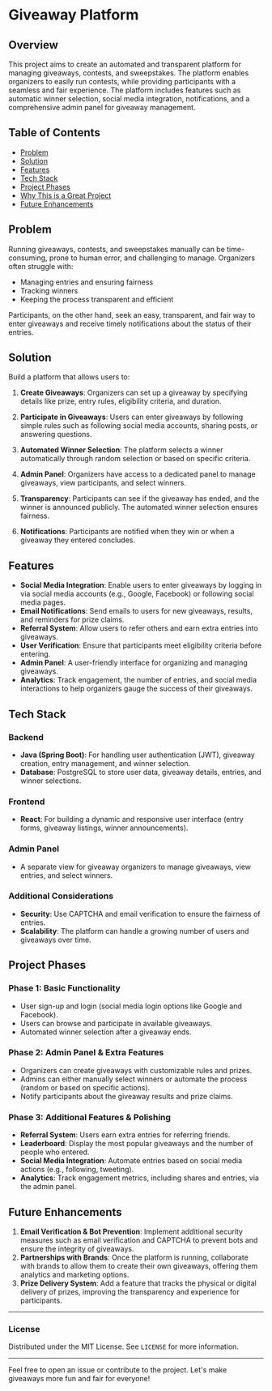 # Giveaway Platform

## Overview

This project aims to create an automated and transparent platform for managing giveaways, contests, and sweepstakes. The platform enables organizers to easily run contests, while providing participants with a seamless and fair experience. The platform includes features such as automatic winner selection, social media integration, notifications, and a comprehensive admin panel for giveaway management.

## Table of Contents

- [Problem](#problem)
- [Solution](#solution)
- [Features](#features)
- [Tech Stack](#tech-stack)
- [Project Phases](#project-phases)
- [Why This is a Great Project](#why-this-is-a-great-project)
- [Future Enhancements](#future-enhancements)

## Problem

Running giveaways, contests, and sweepstakes manually can be time-consuming, prone to human error, and challenging to manage. Organizers often struggle with:

- Managing entries and ensuring fairness
- Tracking winners
- Keeping the process transparent and efficient

Participants, on the other hand, seek an easy, transparent, and fair way to enter giveaways and receive timely notifications about the status of their entries.

## Solution

Build a platform that allows users to:

1. **Create Giveaways**: Organizers can set up a giveaway by specifying details like prize, entry rules, eligibility criteria, and duration.
   
2. **Participate in Giveaways**: Users can enter giveaways by following simple rules such as following social media accounts, sharing posts, or answering questions.

3. **Automated Winner Selection**: The platform selects a winner automatically through random selection or based on specific criteria.

4. **Admin Panel**: Organizers have access to a dedicated panel to manage giveaways, view participants, and select winners.

5. **Transparency**: Participants can see if the giveaway has ended, and the winner is announced publicly. The automated winner selection ensures fairness.

6. **Notifications**: Participants are notified when they win or when a giveaway they entered concludes.

## Features

- **Social Media Integration**: Enable users to enter giveaways by logging in via social media accounts (e.g., Google, Facebook) or following social media pages.
- **Email Notifications**: Send emails to users for new giveaways, results, and reminders for prize claims.
- **Referral System**: Allow users to refer others and earn extra entries into giveaways.
- **User Verification**: Ensure that participants meet eligibility criteria before entering.
- **Admin Panel**: A user-friendly interface for organizing and managing giveaways.
- **Analytics**: Track engagement, the number of entries, and social media interactions to help organizers gauge the success of their giveaways.

## Tech Stack

### Backend
- **Java (Spring Boot)**: For handling user authentication (JWT), giveaway creation, entry management, and winner selection.
- **Database**: PostgreSQL  to store user data, giveaway details, entries, and winner selections.

### Frontend
- **React**: For building a dynamic and responsive user interface (entry forms, giveaway listings, winner announcements).

### Admin Panel
- A separate view for giveaway organizers to manage giveaways, view entries, and select winners.

### Additional Considerations
- **Security**: Use CAPTCHA and email verification to ensure the fairness of entries.
- **Scalability**: The platform can handle a growing number of users and giveaways over time.

## Project Phases

### Phase 1: Basic Functionality
- User sign-up and login (social media login options like Google and Facebook).
- Users can browse and participate in available giveaways.
- Automated winner selection after a giveaway ends.

### Phase 2: Admin Panel & Extra Features
- Organizers can create giveaways with customizable rules and prizes.
- Admins can either manually select winners or automate the process (random or based on specific actions).
- Notify participants about the giveaway results and prize claims.

### Phase 3: Additional Features & Polishing
- **Referral System**: Users earn extra entries for referring friends.
- **Leaderboard**: Display the most popular giveaways and the number of people who entered.
- **Social Media Integration**: Automate entries based on social media actions (e.g., following, tweeting).
- **Analytics**: Track engagement metrics, including shares and entries, via the admin panel.

## Future Enhancements

1. **Email Verification & Bot Prevention**: Implement additional security measures such as email verification and CAPTCHA to prevent bots and ensure the integrity of giveaways.
2. **Partnerships with Brands**: Once the platform is running, collaborate with brands to allow them to create their own giveaways, offering them analytics and marketing options.
3. **Prize Delivery System**: Add a feature that tracks the physical or digital delivery of prizes, improving the transparency and experience for participants.

---

### License

Distributed under the MIT License. See `LICENSE` for more information.

---

Feel free to open an issue or contribute to the project. Let's make giveaways more fun and fair for everyone!
